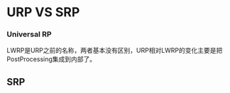 # URP VS SRP

### Universal RP

LWRP是URP之前的名称，两者基本没有区别，URP相对LWRP的变化主要是把PostProcessing集成到内部了。

## SRP

